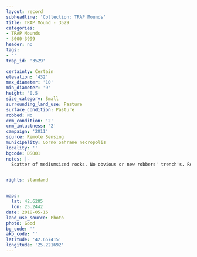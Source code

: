 ```yaml
---
layout: record
subheadline: 'Collection: TRAP Mounds'
title: TRAP Mound - 3529
categories:
- TRAP Mounds
- 3000-3999
header: no
tags:
- ''
trap_id: '3529'

certainty: Certain
elevation: '432'
max_diameter: '10'
min_diameter: '9'
height: '0.5'
size_category: Small
surrounding_land_use: Pasture
surface_condition: Pasture
robbed: No
crm_condition: '2'
crm_intactness: '2'
campaign: '2011'
source: Remote Sensing
municipality: Gorno Sahrane necropolis
locality: ''
bgcode: DS001
notes: |-
  Scatter of mediumsized rocks. No obvious or new robbers' trench's. Road cuts off part of west side.


rights: standard


maps:
  lat: 42.6285
  lon: 25.2442
date: 2018-05-16
land_use_source: Photo
photo: Good
bg_code: ''
akb_code: ''
latitude: '42.657415'
longitude: '25.221692'
---
```


